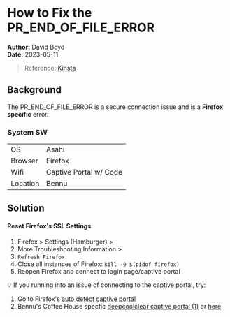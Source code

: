 # How to Fix the PR_END_OF_FILE_ERROR

**Author:** David Boyd<br>
**Date:** 2023-05-11

> Reference: [Kinsta][kinsta]

## Background

The PR_END_OF_FILE_ERROR is a secure connection issue and is a **Firefox
specific** error.

### System SW

|          |                        |
|----------|------------------------|
| OS       | Asahi                  |
| Browser  | Firefox                |
| Wifi     | Captive Portal w/ Code |
| Location | Bennu                  |

## Solution

#### Reset Firefox's SSL Settings

1. Firefox > Settings (Hamburger) >
2. More Troubleshooting Information >
3. `Refresh Firefox`
4. Close all instances of Firefox: `kill -9 $(pidof firefox)`
5. Reopen Firefox and connect to login page/captive portal

:bulb: If you running into an issue of connecting to the captive portal, try:

1. Go to Firefox's [auto detect captive portal][ff-cp-detect]
2. Bennu's Coffee House specfic [deepcoolclear captive portal (1)][dcc-cp-1] or
   [here][dcc-cp-2]

<!-- Reference Links -->

[kinsta]: https://kinsta.com/knowledgebase/pr-end-of-file-error/
[ff-cp-detect]: http://detectportal.firefox.com/canonical.html
[dcc-cp-1]: https://login.deepcoolclear.com/BennuPP/index.php?cok=0mupodjp59m2emngmhfi83q2bf&st=6689jn8ot2t88750dgj7syai8y3mti&pda=0&vsc=&ipaddr=172.16.0.184&tod=1232&noc=noc&vlan=
[dcc-cp-2]: https://login.deepcoolclear.com/BennuPP/
